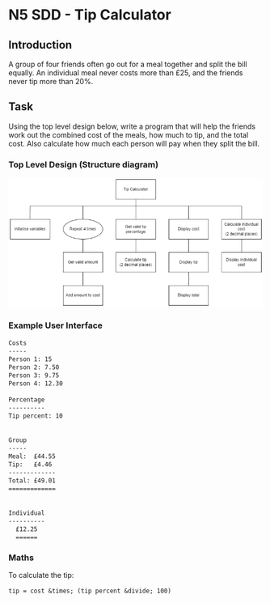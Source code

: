 # N5 SDD - Tip Calculator

## Introduction

A group of four friends often go out for a meal together and split the bill equally.  An individual meal never costs more than £25, and the friends never tip more than 20%.

## Task

Using the top level design below, write a program that will help the friends work out the combined cost of the meals, how much to tip, and the total cost.  Also calculate how much each person will pay when they split the bill.

### Top Level Design (Structure diagram)

![Structure diagram](assets/sd.png)

### Example User Interface

```
Costs
-----
Person 1: 15
Person 2: 7.50
Person 3: 9.75
Person 4: 12.30

Percentage
----------
Tip percent: 10


Group
-----
Meal:  £44.55
Tip:   £4.46
-------------
Total: £49.01
=============


Individual
----------
  £12.25
  ======
```

### Maths

To calculate the tip:

```
tip = cost &times; (tip percent &divide; 100) 
```
